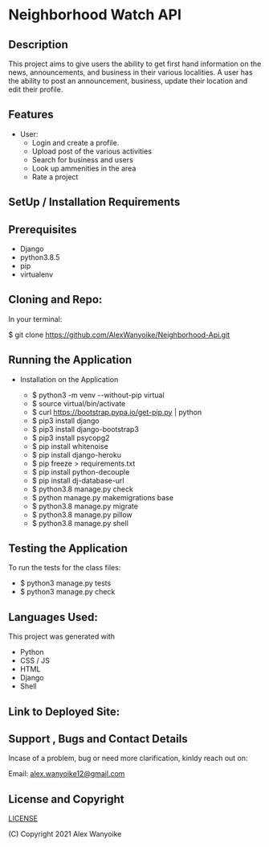 # Neighborhood Watch API

## Description

This project aims to give users the ability to get first hand information on the news, announcements, and business in their various localities. A user has the ability to post an announcement, business, update their location and edit their profile. 
## Features

- User:
  - Login and create a profile.
  - Upload post of the various activities
  - Search for business and users
  - Look up ammenities in the area
  - Rate a project
  

## SetUp / Installation Requirements

## Prerequisites

- Django
- python3.8.5
- pip
- virtualenv

## Cloning and Repo:

In your terminal:

$ git clone https://github.com/AlexWanyoike/Neighborhood-Api.git
## Running the Application

- Installation on the Application

  - $ python3 -m venv --without-pip virtual
  - $ source virtual/bin/activate
  - $ curl https://bootstrap.pypa.io/get-pip.py | python
  - $ pip3 install django
  - $ pip3 install django-bootstrap3
  - $ pip3 install psycopg2
  - $ pip install whitenoise
  - $ pip install django-heroku
  - $ pip freeze > requirements.txt
  - $ pip install python-decouple
  - $ pip install dj-database-url
  - $ python3.8 manage.py check
  - $ python manage.py makemigrations base
  - $ python3.8 manage.py migrate
  - $ python3.8 manage.py pillow
  - $ python3.8 manage.py shell

## Testing the Application

To run the tests for the class files:

- $ python3 manage.py tests
- $ python3 manage.py check

## Languages Used:

This project was generated with

- Python
- CSS / JS
- HTML
- Django
- Shell

## Link to Deployed Site:



## Support , Bugs and Contact Details

Incase of a problem, bug or need more clarification, kinldy reach out on:

Email:
alex.wanyoike12@gmail.com

## License and Copyright

[LICENSE](https://github.com/AlexWanyoike/Neighborhood-Api/blob/d1980ff36d5ce2ece021347e5cf1b68ed0a73eb5/LICENSE)

(C) Copyright 2021 Alex Wanyoike
